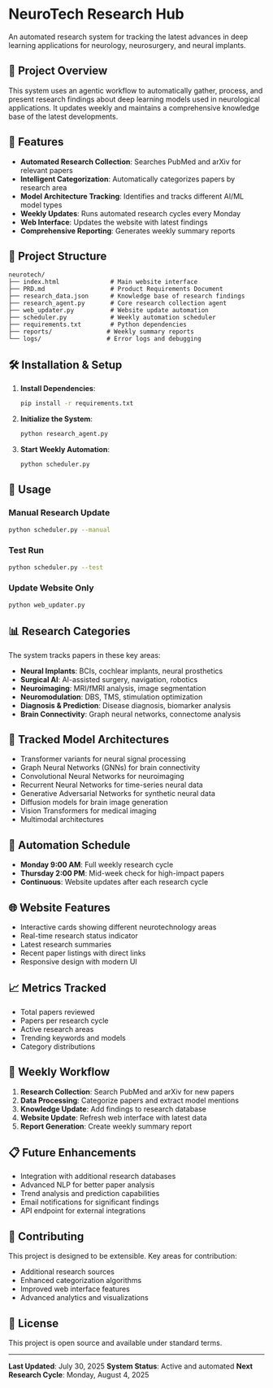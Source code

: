 # NeuroTech Research Hub

An automated research system for tracking the latest advances in deep learning applications for neurology, neurosurgery, and neural implants.

## 🎯 Project Overview

This system uses an agentic workflow to automatically gather, process, and present research findings about deep learning models used in neurological applications. It updates weekly and maintains a comprehensive knowledge base of the latest developments.

## 🚀 Features

- **Automated Research Collection**: Searches PubMed and arXiv for relevant papers
- **Intelligent Categorization**: Automatically categorizes papers by research area
- **Model Architecture Tracking**: Identifies and tracks different AI/ML model types
- **Weekly Updates**: Runs automated research cycles every Monday
- **Web Interface**: Updates the website with latest findings
- **Comprehensive Reporting**: Generates weekly summary reports

## 📁 Project Structure

```
neurotech/
├── index.html              # Main website interface
├── PRD.md                  # Product Requirements Document
├── research_data.json      # Knowledge base of research findings
├── research_agent.py       # Core research collection agent
├── web_updater.py          # Website update automation
├── scheduler.py            # Weekly automation scheduler
├── requirements.txt        # Python dependencies
├── reports/               # Weekly summary reports
└── logs/                  # Error logs and debugging
```

## 🛠️ Installation & Setup

1. **Install Dependencies**:
   ```bash
   pip install -r requirements.txt
   ```

2. **Initialize the System**:
   ```bash
   python research_agent.py
   ```

3. **Start Weekly Automation**:
   ```bash
   python scheduler.py
   ```

## 🔧 Usage

### Manual Research Update
```bash
python scheduler.py --manual
```

### Test Run
```bash
python scheduler.py --test
```

### Update Website Only
```bash
python web_updater.py
```

## 📊 Research Categories

The system tracks papers in these key areas:

- **Neural Implants**: BCIs, cochlear implants, neural prosthetics
- **Surgical AI**: AI-assisted surgery, navigation, robotics
- **Neuroimaging**: MRI/fMRI analysis, image segmentation
- **Neuromodulation**: DBS, TMS, stimulation optimization
- **Diagnosis & Prediction**: Disease diagnosis, biomarker analysis
- **Brain Connectivity**: Graph neural networks, connectome analysis

## 🤖 Tracked Model Architectures

- Transformer variants for neural signal processing
- Graph Neural Networks (GNNs) for brain connectivity
- Convolutional Neural Networks for neuroimaging
- Recurrent Neural Networks for time-series neural data
- Generative Adversarial Networks for synthetic neural data
- Diffusion models for brain image generation
- Vision Transformers for medical imaging
- Multimodal architectures

## 📅 Automation Schedule

- **Monday 9:00 AM**: Full weekly research cycle
- **Thursday 2:00 PM**: Mid-week check for high-impact papers
- **Continuous**: Website updates after each research cycle

## 🌐 Website Features

- Interactive cards showing different neurotechnology areas
- Real-time research status indicator
- Latest research summaries
- Recent paper listings with direct links
- Responsive design with modern UI

## 📈 Metrics Tracked

- Total papers reviewed
- Papers per research cycle
- Active research areas
- Trending keywords and models
- Category distributions

## 🔄 Weekly Workflow

1. **Research Collection**: Search PubMed and arXiv for new papers
2. **Data Processing**: Categorize papers and extract model mentions
3. **Knowledge Update**: Add findings to research database
4. **Website Update**: Refresh web interface with latest data
5. **Report Generation**: Create weekly summary report

## 📋 Future Enhancements

- Integration with additional research databases
- Advanced NLP for better paper analysis
- Trend analysis and prediction capabilities
- Email notifications for significant findings
- API endpoint for external integrations

## 🤝 Contributing

This project is designed to be extensible. Key areas for contribution:
- Additional research sources
- Enhanced categorization algorithms
- Improved web interface features
- Advanced analytics and visualizations

## 📄 License

This project is open source and available under standard terms.

---

**Last Updated**: July 30, 2025
**System Status**: Active and automated
**Next Research Cycle**: Monday, August 4, 2025